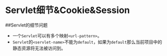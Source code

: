 # Servlet细节&Cookie&Session
##Servlet的细节问题
* 一个`Servlet`可以有多个映射`<url-pattern>`。
* `Servlet`的`<servlet-name>`不能为`default`，如果为`default`那么当前项目中的静态资源将无法被访问到。

